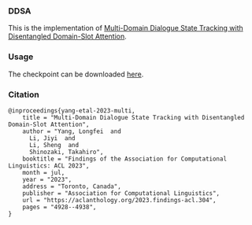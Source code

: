 ### DDSA
This is the implementation of [Multi-Domain Dialogue State Tracking with Disentangled Domain-Slot Attention](https://aclanthology.org/2023.findings-acl.304/).

### Usage
The checkpoint can be downloaded [here](https://drive.google.com/file/d/1IpMTXR4l3nCNnNPiMmQJRufoDEbexCi8/view?usp=drive_link).

### Citation
```
@inproceedings{yang-etal-2023-multi,
    title = "Multi-Domain Dialogue State Tracking with Disentangled Domain-Slot Attention",
    author = "Yang, Longfei  and
      Li, Jiyi  and
      Li, Sheng  and
      Shinozaki, Takahiro",
    booktitle = "Findings of the Association for Computational Linguistics: ACL 2023",
    month = jul,
    year = "2023",
    address = "Toronto, Canada",
    publisher = "Association for Computational Linguistics",
    url = "https://aclanthology.org/2023.findings-acl.304",
    pages = "4928--4938",
}
```
